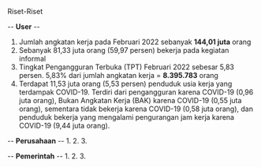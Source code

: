 Riset-Riset

-- <strong>User</strong> -- <br>
1. Jumlah angkatan kerja pada Februari 2022 sebanyak <strong>144,01 juta</strong> orang <br>
2. Sebanyak 81,33 juta orang (59,97 persen) bekerja pada kegiatan informal <br>
3.  Tingkat Pengangguran Terbuka (TPT) Februari 2022 sebesar 5,83 persen. 5,83% dari jumlah angkatan kerja = <strong>8.395.783</strong> orang <br>
4.  Terdapat 11,53 juta orang (5,53 persen) penduduk usia kerja yang terdampak COVID-19. Terdiri dari pengangguran karena COVID-19 (0,96 juta orang), Bukan Angkatan Kerja (BAK) karena COVID-19 (0,55 juta orang), sementara tidak bekerja karena COVID-19 (0,58 juta orang), dan penduduk bekerja yang mengalami pengurangan jam kerja karena COVID-19 (9,44 juta orang).

-- <strong>Perusahaan</strong> --
1.
2.
3.

-- <strong>Pemerintah</strong> --
1.
2.
3.

